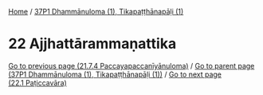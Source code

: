 
[Home](/) / [37P1 Dhammānuloma (1), Tikapaṭṭhānapāḷi (1)](../37P1.md)

# 22 Ajjhattārammaṇattika


[Go to previous page (21.7.4 Paccayapaccanīyānuloma)](21/21.7/21.7.4.md) / [Go to parent page (37P1 Dhammānuloma (1), Tikapaṭṭhānapāḷi (1))](0.md) / [Go to next page (22.1 Paṭiccavāra)](22/22.1.md)


